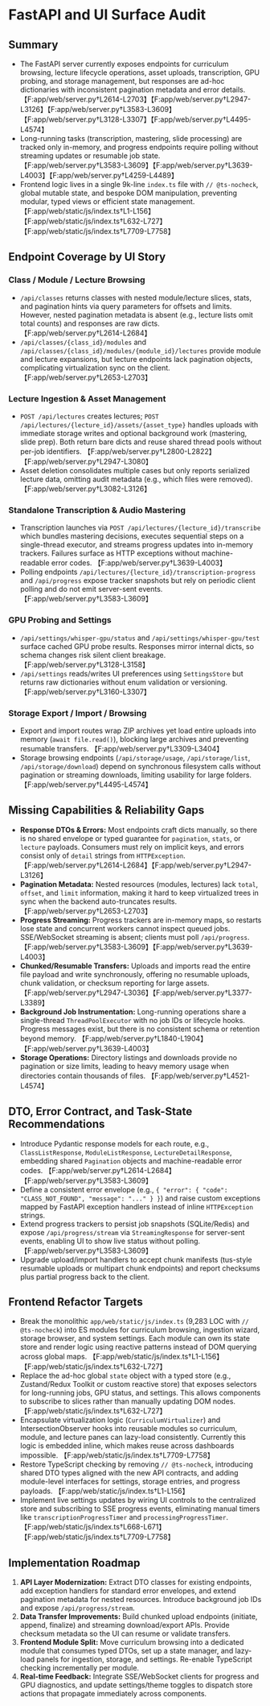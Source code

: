 # FastAPI and UI Surface Audit

## Summary
- The FastAPI server currently exposes endpoints for curriculum browsing, lecture lifecycle operations, asset uploads, transcription, GPU probing, and storage management, but responses are ad-hoc dictionaries with inconsistent pagination metadata and error details. 【F:app/web/server.py†L2614-L2703】【F:app/web/server.py†L2947-L3126】【F:app/web/server.py†L3583-L3609】【F:app/web/server.py†L3128-L3307】【F:app/web/server.py†L4495-L4574】
- Long-running tasks (transcription, mastering, slide processing) are tracked only in-memory, and progress endpoints require polling without streaming updates or resumable job state. 【F:app/web/server.py†L3583-L3609】【F:app/web/server.py†L3639-L4003】【F:app/web/server.py†L4259-L4489】
- Frontend logic lives in a single 9k-line `index.ts` file with `// @ts-nocheck`, global mutable state, and bespoke DOM manipulation, preventing modular, typed views or efficient state management. 【F:app/web/static/js/index.ts†L1-L156】【F:app/web/static/js/index.ts†L632-L727】【F:app/web/static/js/index.ts†L7709-L7758】

## Endpoint Coverage by UI Story

### Class / Module / Lecture Browsing
- `/api/classes` returns classes with nested module/lecture slices, stats, and pagination hints via query parameters for offsets and limits. However, nested pagination metadata is absent (e.g., lecture lists omit total counts) and responses are raw dicts. 【F:app/web/server.py†L2614-L2684】
- `/api/classes/{class_id}/modules` and `/api/classes/{class_id}/modules/{module_id}/lectures` provide module and lecture expansions, but lecture endpoints lack pagination objects, complicating virtualization sync on the client. 【F:app/web/server.py†L2653-L2703】

### Lecture Ingestion & Asset Management
- `POST /api/lectures` creates lectures; `POST /api/lectures/{lecture_id}/assets/{asset_type}` handles uploads with immediate storage writes and optional background work (mastering, slide prep). Both return bare dicts and reuse shared thread pools without per-job identifiers. 【F:app/web/server.py†L2800-L2822】【F:app/web/server.py†L2947-L3080】
- Asset deletion consolidates multiple cases but only reports serialized lecture data, omitting audit metadata (e.g., which files were removed). 【F:app/web/server.py†L3082-L3126】

### Standalone Transcription & Audio Mastering
- Transcription launches via `POST /api/lectures/{lecture_id}/transcribe` which bundles mastering decisions, executes sequential steps on a single-thread executor, and streams progress updates into in-memory trackers. Failures surface as HTTP exceptions without machine-readable error codes. 【F:app/web/server.py†L3639-L4003】
- Polling endpoints `/api/lectures/{lecture_id}/transcription-progress` and `/api/progress` expose tracker snapshots but rely on periodic client polling and do not emit server-sent events. 【F:app/web/server.py†L3583-L3609】

### GPU Probing and Settings
- `/api/settings/whisper-gpu/status` and `/api/settings/whisper-gpu/test` surface cached GPU probe results. Responses mirror internal dicts, so schema changes risk silent client breakage. 【F:app/web/server.py†L3128-L3158】
- `/api/settings` reads/writes UI preferences using `SettingsStore` but returns raw dictionaries without enum validation or versioning. 【F:app/web/server.py†L3160-L3307】

### Storage Export / Import / Browsing
- Export and import routes wrap ZIP archives yet load entire uploads into memory (`await file.read()`), blocking large archives and preventing resumable transfers. 【F:app/web/server.py†L3309-L3404】
- Storage browsing endpoints (`/api/storage/usage`, `/api/storage/list`, `/api/storage/download`) depend on synchronous filesystem calls without pagination or streaming downloads, limiting usability for large folders. 【F:app/web/server.py†L4495-L4574】

## Missing Capabilities & Reliability Gaps
- **Response DTOs & Errors:** Most endpoints craft dicts manually, so there is no shared envelope or typed guarantee for `pagination`, `stats`, or `lecture` payloads. Consumers must rely on implicit keys, and errors consist only of `detail` strings from `HTTPException`. 【F:app/web/server.py†L2614-L2684】【F:app/web/server.py†L2947-L3126】
- **Pagination Metadata:** Nested resources (modules, lectures) lack `total`, `offset`, and `limit` information, making it hard to keep virtualized trees in sync when the backend auto-truncates results. 【F:app/web/server.py†L2653-L2703】
- **Progress Streaming:** Progress trackers are in-memory maps, so restarts lose state and concurrent workers cannot inspect queued jobs. SSE/WebSocket streaming is absent; clients must poll `/api/progress`. 【F:app/web/server.py†L3583-L3609】【F:app/web/server.py†L3639-L4003】
- **Chunked/Resumable Transfers:** Uploads and imports read the entire file payload and write synchronously, offering no resumable uploads, chunk validation, or checksum reporting for large assets. 【F:app/web/server.py†L2947-L3036】【F:app/web/server.py†L3377-L3389】
- **Background Job Instrumentation:** Long-running operations share a single-thread `ThreadPoolExecutor` with no job IDs or lifecycle hooks. Progress messages exist, but there is no consistent schema or retention beyond memory. 【F:app/web/server.py†L1840-L1904】【F:app/web/server.py†L3639-L4003】
- **Storage Operations:** Directory listings and downloads provide no pagination or size limits, leading to heavy memory usage when directories contain thousands of files. 【F:app/web/server.py†L4521-L4574】

## DTO, Error Contract, and Task-State Recommendations
- Introduce Pydantic response models for each route, e.g., `ClassListResponse`, `ModuleListResponse`, `LectureDetailResponse`, embedding shared `Pagination` objects and machine-readable error codes. 【F:app/web/server.py†L2614-L2684】【F:app/web/server.py†L3583-L3609】
- Define a consistent error envelope (e.g., `{ "error": { "code": "CLASS_NOT_FOUND", "message": "..." } }`) and raise custom exceptions mapped by FastAPI exception handlers instead of inline `HTTPException` strings.
- Extend progress trackers to persist job snapshots (SQLite/Redis) and expose `/api/progress/stream` via `StreamingResponse` for server-sent events, enabling UI to show live status without polling. 【F:app/web/server.py†L3583-L3609】
- Upgrade upload/import handlers to accept chunk manifests (tus-style resumable uploads or multipart chunk endpoints) and report checksums plus partial progress back to the client.

## Frontend Refactor Targets
- Break the monolithic `app/web/static/js/index.ts` (9,283 LOC with `// @ts-nocheck`) into ES modules for curriculum browsing, ingestion wizard, storage browser, and system settings. Each module can own its state store and render logic using reactive patterns instead of DOM querying across global maps. 【F:app/web/static/js/index.ts†L1-L156】【F:app/web/static/js/index.ts†L632-L727】
- Replace the ad-hoc global `state` object with a typed store (e.g., Zustand/Redux Toolkit or custom reactive store) that exposes selectors for long-running jobs, GPU status, and settings. This allows components to subscribe to slices rather than manually updating DOM nodes. 【F:app/web/static/js/index.ts†L632-L727】
- Encapsulate virtualization logic (`CurriculumVirtualizer`) and IntersectionObserver hooks into reusable modules so curriculum, module, and lecture panes can lazy-load consistently. Currently this logic is embedded inline, which makes reuse across dashboards impossible. 【F:app/web/static/js/index.ts†L7709-L7758】
- Restore TypeScript checking by removing `// @ts-nocheck`, introducing shared DTO types aligned with the new API contracts, and adding module-level interfaces for settings, storage entries, and progress payloads. 【F:app/web/static/js/index.ts†L1-L156】
- Implement live settings updates by wiring UI controls to the centralized store and subscribing to SSE progress events, eliminating manual timers like `transcriptionProgressTimer` and `processingProgressTimer`. 【F:app/web/static/js/index.ts†L668-L671】【F:app/web/static/js/index.ts†L7709-L7758】

## Implementation Roadmap
1. **API Layer Modernization:** Extract DTO classes for existing endpoints, add exception handlers for standard error envelopes, and extend pagination metadata for nested resources. Introduce background job IDs and expose `/api/progress/stream`.
2. **Data Transfer Improvements:** Build chunked upload endpoints (initiate, append, finalize) and streaming download/export APIs. Provide checksum metadata so the UI can resume or validate transfers.
3. **Frontend Module Split:** Move curriculum browsing into a dedicated module that consumes typed DTOs, set up a state manager, and lazy-load panels for ingestion, storage, and settings. Re-enable TypeScript checking incrementally per module.
4. **Real-time Feedback:** Integrate SSE/WebSocket clients for progress and GPU diagnostics, and update settings/theme toggles to dispatch store actions that propagate immediately across components.

